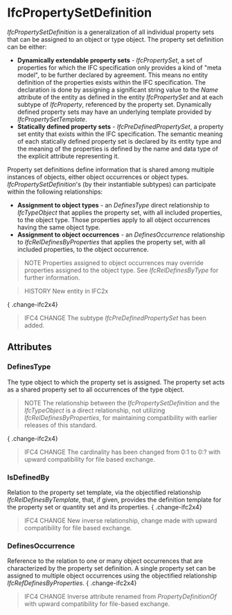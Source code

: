 # IfcPropertySetDefinition

_IfcPropertySetDefinition_ is a generalization of all individual property sets that can be assigned to an object or type object. The property set definition can be either:

* **Dynamically extendable property sets** - _IfcPropertySet_, a set of properties for which the IFC specification only provides a kind of "meta model", to be further declared by agreement. This means no entity definition of the properties exists within the IFC specification. The declaration is done by assigning a significant string value to the _Name_ attribute of the entity as defined in the entity _IfcPropertySet_ and at each subtype of _IfcProperty_, referenced by the property set. Dynamically defined property sets may have an underlying template provided by _IfcPropertySetTemplate_.
* **Statically defined property sets** - _IfcPreDefinedPropertySet_, a property set entity that exists within the IFC specification. The semantic meaning of each statically defined property set is declared by its entity type and the meaning of the properties is defined by the name and data type of the explicit attribute representing it.
<!-- end of short definition -->

Property set definitions define information that is shared among multiple instances of objects, either object occurrences or object types. _IfcPropertySetDefinition_'s (by their instantiable subtypes) can participate within the following relationships:

* **Assignment to object types** - an _DefinesType_ direct relationship to _IfcTypeObject_ that applies the property set, with all included properties, to the object type. Those properties apply to all object occurrences having the same object type.
* **Assignment to object occurrences** - an _DefinesOccurrence_ relationship to _IfcRelDefinesByProperties_ that applies the property set, with all included properties, to the object occurrence.

> NOTE Properties assigned to object occurrences may override properties assigned to the object type. See _IfcRelDefinesByType_ for further information.

> HISTORY New entity in IFC2x

{ .change-ifc2x4}
> IFC4 CHANGE The subtype _IfcPreDefinedPropertySet_ has been added.

## Attributes

### DefinesType
The type object to which the property set is assigned. The property set acts as a shared property set to all occurrences of the type object.
> NOTE The relationship between the _IfcPropertySetDefinition_ and the _IfcTypeObject_ is a direct relationship, not utilizing _IfcRelDefinesByProperties_, for maintaining compatibility with earlier releases of this standard.

{ .change-ifc2x4}
> IFC4 CHANGE The cardinality has been changed from 0:1 to 0:? with upward compatibility for file based exchange.

### IsDefinedBy
Relation to the property set template, via the objectified relationship _IfcRelDefinesByTemplate_, that, if given, provides the definition template for the property set or quantity set and its properties.
{ .change-ifc2x4}
> IFC4 CHANGE New inverse relationship, change made with upward compatibility for file based exchange.

### DefinesOccurrence
Reference to the relation to one or many object occurrences that are characterized by the property set definition. A single property set can be assigned to multiple object occurrences using the objectified relationship _IfcRefDefinesByProperties_.
{ .change-ifc2x4}
> IFC4 CHANGE Inverse attribute renamed from _PropertyDefinitionOf_ with upward compatibility for file-based exchange.
